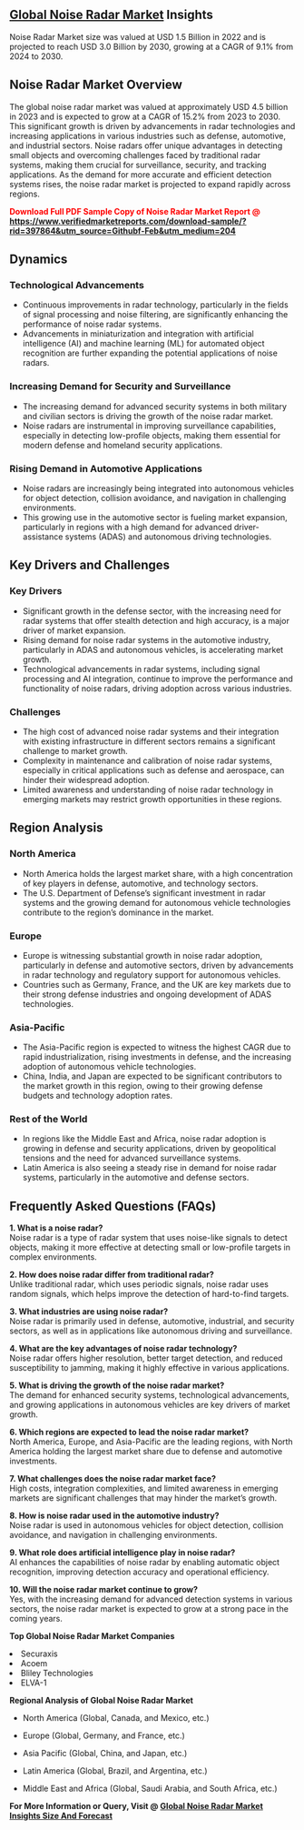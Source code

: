 <h2><a href="https://www.verifiedmarketreports.com/download-sample/?rid=397864&amp;utm_source=Githubf&amp;utm_medium=204" target="_blank">Global Noise Radar Market</a> Insights</h2><p>Noise Radar Market size was valued at USD 1.5 Billion in 2022 and is projected to reach USD 3.0 Billion by 2030, growing at a CAGR of 9.1% from 2024 to 2030.</p><p> <h2>Noise Radar Market Overview</h2> <p>The global noise radar market was valued at approximately USD 4.5 billion in 2023 and is expected to grow at a CAGR of 15.2% from 2023 to 2030. This significant growth is driven by advancements in radar technologies and increasing applications in various industries such as defense, automotive, and industrial sectors. Noise radars offer unique advantages in detecting small objects and overcoming challenges faced by traditional radar systems, making them crucial for surveillance, security, and tracking applications. As the demand for more accurate and efficient detection systems rises, the noise radar market is projected to expand rapidly across regions.</p> <p><strong><p><span class=""><span style="color: #ff0000;"><strong>Download Full PDF Sample Copy of Noise Radar Market Report</strong> @ </span><a href="https://www.verifiedmarketreports.com/download-sample/?rid=397864&amp;utm_source=Githubf-Feb&amp;utm_medium=204" target="_blank">https://www.verifiedmarketreports.com/download-sample/?rid=397864&amp;utm_source=Githubf-Feb&amp;utm_medium=204</a></span></p></strong></p> <h2>Dynamics</h2> <h3>Technological Advancements</h3> <ul> <li>Continuous improvements in radar technology, particularly in the fields of signal processing and noise filtering, are significantly enhancing the performance of noise radar systems.</li> <li>Advancements in miniaturization and integration with artificial intelligence (AI) and machine learning (ML) for automated object recognition are further expanding the potential applications of noise radars.</li> </ul> <h3>Increasing Demand for Security and Surveillance</h3> <ul> <li>The increasing demand for advanced security systems in both military and civilian sectors is driving the growth of the noise radar market.</li> <li>Noise radars are instrumental in improving surveillance capabilities, especially in detecting low-profile objects, making them essential for modern defense and homeland security applications.</li> </ul> <h3>Rising Demand in Automotive Applications</h3> <ul> <li>Noise radars are increasingly being integrated into autonomous vehicles for object detection, collision avoidance, and navigation in challenging environments.</li> <li>This growing use in the automotive sector is fueling market expansion, particularly in regions with a high demand for advanced driver-assistance systems (ADAS) and autonomous driving technologies.</li> </ul> <h2>Key Drivers and Challenges</h2> <h3>Key Drivers</h3> <ul> <li>Significant growth in the defense sector, with the increasing need for radar systems that offer stealth detection and high accuracy, is a major driver of market expansion.</li> <li>Rising demand for noise radar systems in the automotive industry, particularly in ADAS and autonomous vehicles, is accelerating market growth.</li> <li>Technological advancements in radar systems, including signal processing and AI integration, continue to improve the performance and functionality of noise radars, driving adoption across various industries.</li> </ul> <h3>Challenges</h3> <ul> <li>The high cost of advanced noise radar systems and their integration with existing infrastructure in different sectors remains a significant challenge to market growth.</li> <li>Complexity in maintenance and calibration of noise radar systems, especially in critical applications such as defense and aerospace, can hinder their widespread adoption.</li> <li>Limited awareness and understanding of noise radar technology in emerging markets may restrict growth opportunities in these regions.</li> </ul> <h2>Region Analysis</h2> <h3>North America</h3> <ul> <li>North America holds the largest market share, with a high concentration of key players in defense, automotive, and technology sectors.</li> <li>The U.S. Department of Defense’s significant investment in radar systems and the growing demand for autonomous vehicle technologies contribute to the region’s dominance in the market.</li> </ul> <h3>Europe</h3> <ul> <li>Europe is witnessing substantial growth in noise radar adoption, particularly in defense and automotive sectors, driven by advancements in radar technology and regulatory support for autonomous vehicles.</li> <li>Countries such as Germany, France, and the UK are key markets due to their strong defense industries and ongoing development of ADAS technologies.</li> </ul> <h3>Asia-Pacific</h3> <ul> <li>The Asia-Pacific region is expected to witness the highest CAGR due to rapid industrialization, rising investments in defense, and the increasing adoption of autonomous vehicle technologies.</li> <li>China, India, and Japan are expected to be significant contributors to the market growth in this region, owing to their growing defense budgets and technology adoption rates.</li> </ul> <h3>Rest of the World</h3> <ul> <li>In regions like the Middle East and Africa, noise radar adoption is growing in defense and security applications, driven by geopolitical tensions and the need for advanced surveillance systems.</li> <li>Latin America is also seeing a steady rise in demand for noise radar systems, particularly in the automotive and defense sectors.</li> </ul> <h2>Frequently Asked Questions (FAQs)</h2> <p><strong>1. What is a noise radar?</strong><br>Noise radar is a type of radar system that uses noise-like signals to detect objects, making it more effective at detecting small or low-profile targets in complex environments.</p> <p><strong>2. How does noise radar differ from traditional radar?</strong><br>Unlike traditional radar, which uses periodic signals, noise radar uses random signals, which helps improve the detection of hard-to-find targets.</p> <p><strong>3. What industries are using noise radar?</strong><br>Noise radar is primarily used in defense, automotive, industrial, and security sectors, as well as in applications like autonomous driving and surveillance.</p> <p><strong>4. What are the key advantages of noise radar technology?</strong><br>Noise radar offers higher resolution, better target detection, and reduced susceptibility to jamming, making it highly effective in various applications.</p> <p><strong>5. What is driving the growth of the noise radar market?</strong><br>The demand for enhanced security systems, technological advancements, and growing applications in autonomous vehicles are key drivers of market growth.</p> <p><strong>6. Which regions are expected to lead the noise radar market?</strong><br>North America, Europe, and Asia-Pacific are the leading regions, with North America holding the largest market share due to defense and automotive investments.</p> <p><strong>7. What challenges does the noise radar market face?</strong><br>High costs, integration complexities, and limited awareness in emerging markets are significant challenges that may hinder the market’s growth.</p> <p><strong>8. How is noise radar used in the automotive industry?</strong><br>Noise radar is used in autonomous vehicles for object detection, collision avoidance, and navigation in challenging environments.</p> <p><strong>9. What role does artificial intelligence play in noise radar?</strong><br>AI enhances the capabilities of noise radar by enabling automatic object recognition, improving detection accuracy and operational efficiency.</p> <p><strong>10. Will the noise radar market continue to grow?</strong><br>Yes, with the increasing demand for advanced detection systems in various sectors, the noise radar market is expected to grow at a strong pace in the coming years.</p> </p><p><strong>Top Global Noise Radar Market Companies</strong></p><div data-test-id=""><p><li>Securaxis</li><li> Acoem</li><li> Bliley Technologies</li><li> ELVA-1</li></p><div><strong>Regional Analysis of&nbsp;Global Noise Radar Market</strong></div><ul><li dir="ltr"><p dir="ltr">North America&nbsp;(Global, Canada, and Mexico, etc.)</p></li><li dir="ltr"><p dir="ltr">Europe (Global, Germany, and France, etc.)</p></li><li dir="ltr"><p dir="ltr">Asia Pacific&nbsp;(Global, China, and Japan, etc.)</p></li><li dir="ltr"><p dir="ltr">Latin America&nbsp;(Global, Brazil, and Argentina, etc.)</p></li><li dir="ltr">Middle East and Africa&nbsp;(Global, Saudi Arabia, and South Africa, etc.)</li></ul><p><strong>For More Information or Query, Visit @&nbsp;</strong><strong><a href="https://www.verifiedmarketreports.com/product/noise-radar-market/?utm_source=Githubf&amp;utm_medium=204" target="_blank">Global Noise Radar Market Insights Size And Forecast</a></strong></p></div>
